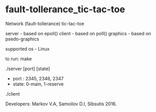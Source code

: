 # fault-tollerance_tic-tac-toe
Network (fault-tollerance) tic-tac-toe

server   - based on epoll()
client   - based on poll()
graphics - based on psedo-graphics

supported os - Linux

to run: make

./server [port] [state]
  - port : 2345, 2346, 2347
  - state: 0-main, 1-reserve

./client


Developers: Markov V.A, Samoilov D.I, Sibsutis 2016.
